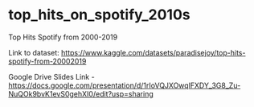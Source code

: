 # top_hits_on_spotify_2010s
Top Hits Spotify from 2000-2019

Link to dataset: https://www.kaggle.com/datasets/paradisejoy/top-hits-spotify-from-20002019

Google Drive Slides Link - https://docs.google.com/presentation/d/1rIoVQJXOwqlFXDY_3G8_Zu-NuQOk9bvK1evS0gehXI0/edit?usp=sharing
